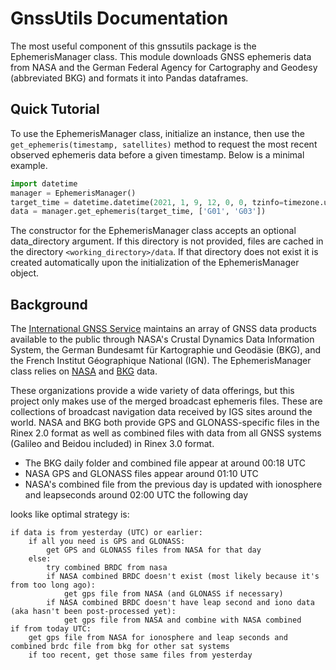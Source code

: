 # GnssUtils Documentation

The most useful component of this gnssutils package is the EphemerisManager class. This module downloads GNSS ephemeris data from NASA and the German Federal Agency for Cartography and Geodesy (abbreviated BKG) and formats it into Pandas dataframes. 

## Quick Tutorial

To use the EphemerisManager class, initialize an instance, then use the `get_ephemeris(timestamp, satellites)` method to request the most recent observed ephemeris data before a given timestamp. Below is a minimal example.

```python
import datetime
manager = EphemerisManager()
target_time = datetime.datetime(2021, 1, 9, 12, 0, 0, tzinfo=timezone.utc)
data = manager.get_ephemeris(target_time, ['G01', 'G03'])
```

The constructor for the EphemerisManager class accepts an optional data_directory argument. If this directory is not provided, files are cached in the directory `<working_directory>/data`. If that directory does not exist it is created automatically upon the initialization of the EphemerisManager object.

## Background

The [International GNSS Service](https://igs.org/mgex/data-products/#data) maintains an array of GNSS data products available to the public through NASA's Crustal Dynamics Data Information System, the German Bundesamt für Kartographie und Geodäsie (BKG), and the French Institut Géographique National (IGN). The EphemerisManager class relies on [NASA](https://cddis.nasa.gov/Data_and_Derived_Products/GNSS/broadcast_ephemeris_data.html) and [BKG](https://igs.bkg.bund.de/dataandproducts/overviewindex) data.

These organizations provide a wide variety of data offerings, but this project only makes use of the merged broadcast ephemeris files. These are collections of broadcast navigation data received by IGS sites around the world. NASA and BKG both provide GPS and GLONASS-specific files in the Rinex 2.0 format as well as combined files with data from all GNSS systems (Galileo and Beidou included) in Rinex 3.0 format.

* The BKG daily folder and combined file appear at around 00:18 UTC
* NASA GPS and GLONASS files appear around 01:10 UTC
* NASA's combined file from the previous day is updated with ionosphere and leapseconds around 02:00 UTC the following day

looks like optimal strategy is:

```
if data is from yesterday (UTC) or earlier:
    if all you need is GPS and GLONASS:
        get GPS and GLONASS files from NASA for that day
    else:
        try combined BRDC from nasa
        if NASA combined BRDC doesn't exist (most likely because it's from too long ago):
            get gps file from NASA (and GLONASS if necessary)
        if NASA combined BRDC doesn't have leap second and iono data (aka hasn't been post-processed yet):
            get gps file from NASA and combine with NASA combined
if from today UTC:
    get gps file from NASA for ionosphere and leap seconds and combined brdc file from bkg for other sat systems
    if too recent, get those same files from yesterday
```



